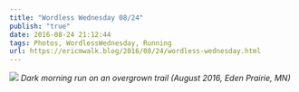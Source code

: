 ```yaml
---
title: "Wordless Wednesday 08/24"
publish: "true"
date: 2016-08-24 21:12:44
tags: Photos, WordlessWednesday, Running
url: https://ericmwalk.blog/2016/08/24/wordless-wednesday.html
---
```


![](https://ericmwalk.blog/uploads/2022/4761d018fc.jpg)
*Dark morning run on an overgrown trail (August 2016, Eden Prairie, MN)*